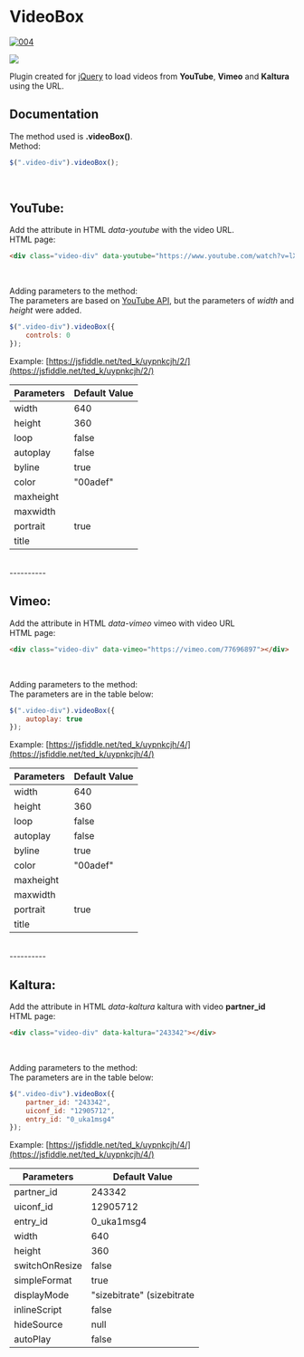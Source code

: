 # VideoBox
[![004](https://img.shields.io/badge/jQuery-2.x-blue.svg)](https://code.jquery.com/jquery-2.2.4.min.js)

<a href="https://pag.ae/bgwYhxd"><img src="https://stc.pagseguro.uol.com.br/public/img/botoes/doacoes/164x37-doar-assina.gif" border="0" /></a>

Plugin created for [jQuery](https://jquery.com) to load videos from **YouTube**, **Vimeo** and **Kaltura** using the URL.
<br>

## Documentation<br>

The method used is **.videoBox()**.<br>
Method:
```javascript
$(".video-div").videoBox();
```

<br>

## YouTube: 

Add the attribute in HTML *data-youtube* with the video URL.<br>
HTML page:

```html
<div class="video-div" data-youtube="https://www.youtube.com/watch?v=lXtvSyj87TU"></div>
```

<br>

Adding parameters to the method:<br>
The parameters are based on [YouTube API](https://developers.google.com/youtube/player_parameters?hl=pt-br#Parameters), but the parameters of *width* and *height* were added.

```javascript
$(".video-div").videoBox({
	controls: 0
});
```

Example: [https://jsfiddle.net/ted_k/uypnkcjh/2/](https://jsfiddle.net/ted_k/uypnkcjh/2/)

Parameters     	| Default Value
----------------|---------------
width 			| 640
height    		| 360
loop     		| false
autoplay 		| false
byline			| true
color			| "00adef"
maxheight		| 
maxwidth		|
portrait		| true
title			|

<br>
----------
<br>

## Vimeo: 

Add the attribute in HTML *data-vimeo* vimeo with video URL<Br>
HTML page:

```html
<div class="video-div" data-vimeo="https://vimeo.com/77696897"></div>
```

<br>

Adding parameters to the method:<br>
The parameters are in the table below:

```javascript
$(".video-div").videoBox({
	autoplay: true
});
```
Example: [https://jsfiddle.net/ted_k/uypnkcjh/4/](https://jsfiddle.net/ted_k/uypnkcjh/4/)

Parameters     	| Default Value
----------------|---------------
width 			| 640
height    		| 360
loop     		| false
autoplay 		| false
byline			| true
color			| "00adef"
maxheight		| 
maxwidth		|
portrait		| true
title			|

<br>
----------
<br>

## Kaltura: 

Add the attribute in HTML *data-kaltura* kaltura with video **partner_id**<Br>
HTML page:

```html
<div class="video-div" data-kaltura="243342"></div>
```

<br>

Adding parameters to the method:<br>
The parameters are in the table below:

```javascript
$(".video-div").videoBox({
	partner_id: "243342",
	uiconf_id: "12905712",
	entry_id: "0_uka1msg4"
});
```
Example: [https://jsfiddle.net/ted_k/uypnkcjh/4/](https://jsfiddle.net/ted_k/uypnkcjh/4/)

Parameters     	| Default Value
----------------|---------------
partner_id 		| 243342
uiconf_id    	| 12905712
entry_id     	| 0_uka1msg4
width 			| 640
height			| 360
switchOnResize	| false
simpleFormat	| true
displayMode		| "sizebitrate" (sizebitrate | bitrate size)
inlineScript	| false
hideSource		| null
autoPlay		| false
